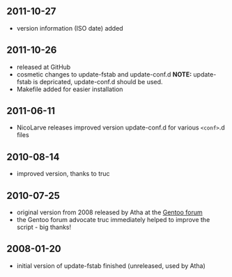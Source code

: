 ## 2011-10-27
* version information (ISO date) added

## 2011-10-26
* released at GitHub
* cosmetic changes to update-fstab and update-conf.d 
  **NOTE:** update-fstab is depricated, update-conf.d should be used.
* Makefile added for easier installation

## 2011-06-11
* NicoLarve releases improved version update-conf.d for various `<conf>`.d files

## 2010-08-14 
* improved version, thanks to truc

## 2010-07-25
* original version from 2008 released by Atha at the [Gentoo forum](http://forums.gentoo.org/viewtopic.php?p=6364143)
* the Gentoo forum advocate truc immediately helped to improve the script - big thanks!

## 2008-01-20
* initial version of update-fstab finished (unreleased, used by Atha)
